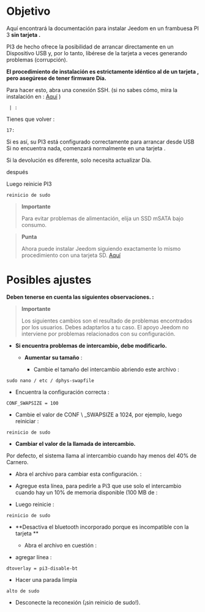 Objetivo 
========

Aquí encontrará la documentación para instalar Jeedom en un
frambuesa PI 3 **sin tarjeta .**

PI3 de hecho ofrece la posibilidad de arrancar directamente en un
Dispositivo USB y, por lo tanto, libérese de la tarjeta  a veces
generando problemas (corrupción).

**El procedimiento de instalación es estrictamente idéntico al de un
tarjeta , pero asegúrese de tener firmware
Día.**

Para hacer esto, abra una conexión SSH. (si no sabes cómo,
mira la instalación en  :
[Aquí](https://doc.jeedom.com/es_ES/installation/index.html)
)

     | :

Tienes que volver :

    17:

Si es así, su PI3 está configurado correctamente para arrancar desde
USB Si no encuentra nada, comenzará normalmente en una tarjeta
.

Si la devolución es diferente, solo necesita actualizar
Día.

    

después

    

Luego reinicie PI3

    reinicio de sudo

> **Importante**
>
> Para evitar problemas de alimentación, elija un SSD mSATA
> bajo consumo.

> **Punta**
>
> Ahora puede instalar Jeedom siguiendo exactamente lo mismo
> procedimiento con una tarjeta SD.
> [Aquí](https://doc.jeedom.com/es_ES/installation/index.html)

Posibles ajustes 
=====================

**Deben tenerse en cuenta las siguientes observaciones. :**

> **Importante**
>
> Los siguientes cambios son el resultado de problemas encontrados por
> los usuarios. Debes adaptarlos a tu caso. El apoyo
> Jeedom no interviene por problemas relacionados con su configuración.

-   **Si encuentra problemas de intercambio, debe modificarlo.**

    -   **Aumentar su tamaño** :

        -   Cambie el tamaño del intercambio abriendo este archivo :

<!-- -->

    sudo nano / etc / dphys-swapfile

-   Encuentra la configuración correcta :

<!-- -->

    CONF_SWAPSIZE = 100

-   Cambie el valor de CONF \ _SWAPSIZE a 1024, por ejemplo, luego
    reiniciar :

<!-- -->

    reinicio de sudo

-   **Cambiar el valor de la llamada de intercambio.**

Por defecto, el sistema llama al intercambio cuando hay menos del 40% de
Carnero.

-   Abra el archivo para cambiar esta configuración. :

<!-- -->

    

-   Agregue esta línea, para pedirle a Pi3 que use solo el intercambio
    cuando hay un 10% de memoria disponible (100 MB de
     :

<!-- -->

    

-   Luego reinicie :

<!-- -->

    reinicio de sudo

-   **Desactiva el bluetooth incorporado porque es incompatible con la tarjeta
    **

    -   Abra el archivo en cuestión :

<!-- -->

    

-   agregar línea :

<!-- -->

    dtoverlay = pi3-disable-bt

-   Hacer una parada limpia

<!-- -->

    alto de sudo

-   Desconecte la reconexión (¡sin reinicio de sudo!).


